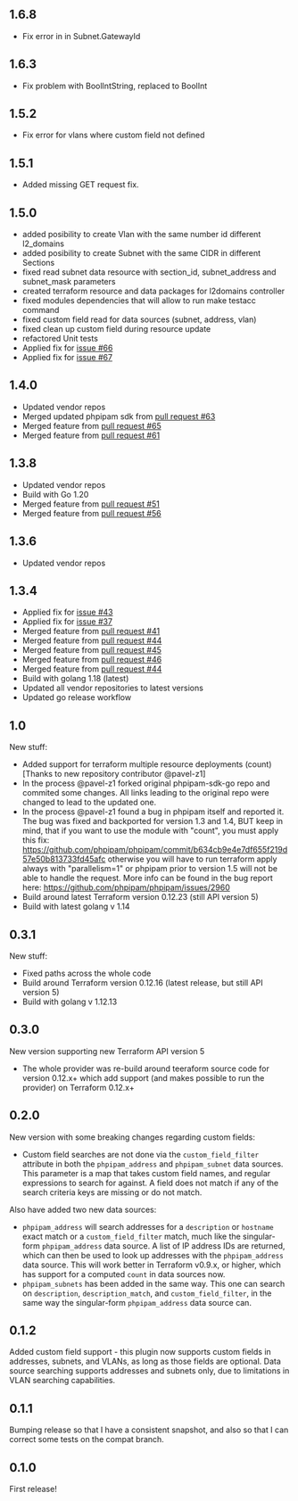 ## 1.6.8
 * Fix error in in Subnet.GatewayId
## 1.6.3
 * Fix problem with BoolIntString, replaced to BoolInt
## 1.5.2
 * Fix error for vlans where custom field not defined 
## 1.5.1
 *  Added missing GET request fix.
## 1.5.0
 * added posibility to create Vlan with the same number id different l2_domains
 * added posibility to create Subnet with the same CIDR in different Sections
 * fixed read subnet data resource with section_id, subnet_address and subnet_mask parameters
 * created terraform resource and data packages for l2domains controller
 * fixed modules dependencies that will allow to run make testacc command
 * fixed custom field read for data sources (subnet, address, vlan)
 * fixed clean up custom field during resource update
 * refactored Unit tests
 * Applied fix for [issue #66](https://github.com/lord-kyron/terraform-provider-phpipam/issues/66)
 * Applied fix for [issue #67](https://github.com/lord-kyron/terraform-provider-phpipam/issues/67)
## 1.4.0
 * Updated vendor repos
 * Merged updated phpipam sdk from [pull request #63](https://github.com/lord-kyron/terraform-provider-phpipam/pull/63)
 * Merged feature from [pull request #65](https://github.com/lord-kyron/terraform-provider-phpipam/pull/65)
 * Merged feature from [pull request #61](https://github.com/lord-kyron/terraform-provider-phpipam/pull/61)
## 1.3.8
 * Updated vendor repos
 * Build with Go 1.20
 * Merged feature from [pull request #51](https://github.com/lord-kyron/terraform-provider-phpipam/pull/51)
 * Merged feature from [pull request #56](https://github.com/lord-kyron/terraform-provider-phpipam/pull/56)
## 1.3.6
 * Updated vendor repos
## 1.3.4
 * Applied fix for [issue #43](https://github.com/lord-kyron/terraform-provider-phpipam/issues/43)
 * Applied fix for [issue #37](https://github.com/lord-kyron/terraform-provider-phpipam/issues/37)
 * Merged feature from [pull request #41](https://github.com/lord-kyron/terraform-provider-phpipam/pull/41)
 * Merged feature from [pull request #44](https://github.com/lord-kyron/terraform-provider-phpipam/pull/44)
 * Merged feature from [pull request #45](https://github.com/lord-kyron/terraform-provider-phpipam/pull/45)
 * Merged feature from [pull request #46](https://github.com/lord-kyron/terraform-provider-phpipam/pull/46)
 * Merged feature from [pull request #44](https://github.com/lord-kyron/terraform-provider-phpipam/pull/47)
 * Build with golang 1.18 (latest)
 * Updated all vendor repositories to latest versions
 * Updated go release workflow
## 1.0
New stuff:
 * Added support for terraform multiple resource deployments (count) [Thanks to new repository contributor @pavel-z1]
 * In the process @pavel-z1 forked original phpipam-sdk-go repo and commited some changes. All links leading to the original repo were changed to lead to the updated one.
 * In the process @pavel-z1 found a bug in phpipam itself and reported it. The bug was fixed and backported for version 1.3 and 1.4, BUT keep in mind, that if you want to use the module with "count", you must apply this fix: https://github.com/phpipam/phpipam/commit/b634cb9e4e7df655f219d57e50b813733fd45afc
 otherwise you will have to run terraform apply always with "parallelism=1" or phpipam prior to version 1.5 will not be able to handle the request. More info can be found in the bug report here:
 https://github.com/phpipam/phpipam/issues/2960
 * Build around latest Terraform version 0.12.23 (still API version 5)
 * Build with latest golang v 1.14
 
## 0.3.1
New stuff:
 * Fixed paths across the whole code
 * Build around Terraform version 0.12.16 (latest release, but still API version 5)
 * Build with golang v 1.12.13

## 0.3.0
New version supporting new Terraform API version 5
 * The whole provider was re-build around teeraform source code for version 0.12.x+
   which add support (and makes possible to run the provider) on Terraform 0.12.x+

## 0.2.0

New version with some breaking changes regarding custom fields:

 * Custom field searches are not done via the `custom_field_filter` attribute in
   both the `phpipam_address` and `phpipam_subnet` data sources. This parameter
   is a map that takes custom field names, and regular expressions to search for
   against. A field does not match if any of the search criteria keys are
   missing or do not match.

Also have added two new data sources:

 * `phpipam_address` will search addresses for a `description`  or `hostname`
   exact match or a `custom_field_filter` match, much like the singular-form
   `phpipam_address` data source. A list of IP address IDs are returned, which
   can then be used to look up addresses with the `phpipam_address` data source.
   This will work better in Terraform v0.9.x, or higher, which has support for a
   computed `count` in data sources now.
 * `phpipam_subnets` has been added in the same way. This one can search on
   `description`, `description_match`, and `custom_field_filter`, in the same
   way the singular-form `phpipam_address` data source can.

## 0.1.2

Added custom field support - this plugin now supports custom fields in
addresses, subnets, and VLANs, as long as those fields are optional. Data source
searching supports addresses and subnets only, due to limitations in VLAN
searching capabilities.

## 0.1.1

Bumping release so that I have a consistent snapshot, and also so that I can
correct some tests on the compat branch.

## 0.1.0

First release!
